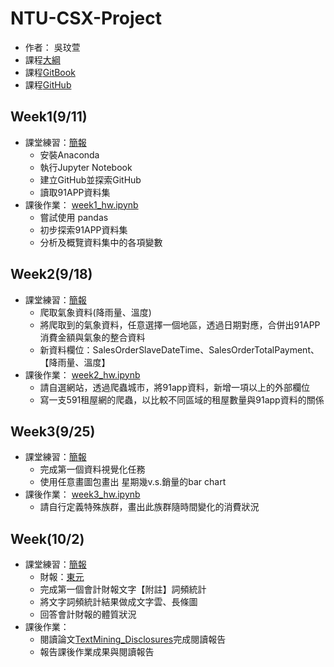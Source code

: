# NTU-CSX-Project

* 作者： 吳玟萱
*  課程[大綱](https://csx.aca.ntu.edu.tw/modules/index.php?csn=e76981&default_fun=syllabus&current_lang=chinese)
*  課程[GitBook](https://pecu.gitbooks.io/python_/content/)
*  課程[GitHub](https://github.com/NTU-CSX-Project/107-1PythonSampleCode)

## Week1(9/11)

* 課堂練習：[簡報](https://docs.google.com/presentation/d/e/2PACX-1vTGe5neAcFnEBOwHOIuNdhYROTjGFNd0fMi3VzXYhRpdvhsyHnRjFNSVr91laQvYNDmAdoiTbHtz4DK/pub?start=false&loop=false&delayms=3000&slide=id.p)
    *  安裝Anaconda
    *  執行Jupyter Notebook
    *  建立GitHub並探索GitHub
    *  讀取91APP資料集
*  課後作業： [week1_hw.ipynb](https://github.com/chloe8599/NTU-CSX-Project/blob/master/week1/week1_hw.ipynb)
    *  嘗試使用 pandas
    *  初步探索91APP資料集
    *  分析及概覽資料集中的各項變數

## Week2(9/18)

* 課堂練習：[簡報](https://docs.google.com/presentation/d/e/2PACX-1vSDsg-EWsuITt5xV2VKmXpM5r70krVJf6zrh_6IeUpAhGZyRTF8kw3c0rizUHzMNtlLMQit-oQHB4vj/pub?start=false&loop=false&delayms=3000&slide=id.g4273d10c0f_0_0)
    *  爬取氣象資料(降雨量、溫度)
    *  將爬取到的氣象資料，任意選擇一個地區，透過日期對應，合併出91APP消費金額與氣象的整合資料
    *  新資料欄位：SalesOrderSlaveDateTime、SalesOrderTotalPayment、【降雨量、溫度】
*  課後作業： [week2_hw.ipynb](https://github.com/chloe8599/NTU-CSX-Project/blob/master/week2/week2_hw.ipynb)
    *  請自選網站，透過爬蟲城市，將91app資料，新增一項以上的外部欄位
    *  寫一支591租屋網的爬蟲，以比較不同區域的租屋數量與91app資料的關係

## Week3(9/25)
* 課堂練習：[簡報](https://docs.google.com/presentation/d/e/2PACX-1vS9pgNN-SvlN6dxj8A9bkdDTCwrEp-DBCLZtI0VqPW21Fu5imFYh9aTeli7lbuf5LeAHhWMKyoEvjMI/pub?start=false&loop=false&delayms=3000&slide=id.g4273d10c0f_0_0)
    *  完成第一個資料視覺化任務
    *  使用任意畫圖包畫出 星期幾v.s.銷量的bar chart
*  課後作業：  [week3_hw.ipynb](https://github.com/chloe8599/NTU-CSX-Project/blob/master/week3/week3_hw.ipynb)
    *  請自行定義特殊族群，畫出此族群隨時間變化的消費狀況
## Week(10/2)
* 課堂練習：[簡報](https://docs.google.com/presentation/d/e/2PACX-1vQNPNIqQkWhCllEQQJLEbKxv4PkiXkyQ_iVBicfz10xApt2LgFAWbLwzfYCUuPyJs9kQsghahCWdh44/pub?start=false&loop=false&delayms=3000&slide=id.g4273d10c0f_0_0)
    * 財報：[東元](https://github.com/NTU-CSX-Project/107-1PythonSampleCode/blob/master/week_4/Reports/1504%202017%20%E6%9D%B1%E5%85%83.pdf)
    * 完成第一個會計財報文字【附註】詞頻統計
    * 將文字詞頻統計結果做成文字雲、長條圖
    * 回答會計財報的體質狀況
*  課後作業：  
    * 閱讀論文[TextMining_Disclosures](https://github.com/NTU-CSX-Project/107-1PythonSampleCode/blob/master/week_4/1_TextMining_Disclosures.pdf)完成閱讀報告
    * 報告課後作業成果與閱讀報告
